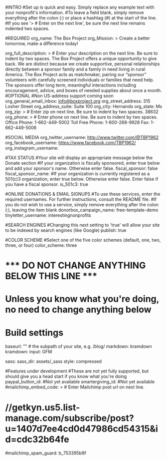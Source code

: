 #INTRO
#Set up is quick and easy. Simply replace any example text with your nonprofit's information.
#To leave a field blank, simply remove everything after the colon (:) or place a hashtag (#) at the start of the line.
#If you see '> # Enter on the next line', be sure the next line remains indented two spaces.

#REQUIRED
org_name: The Box Project
org_Mission: > Create a better tomorrow, make a difference today!
  
org_full_description: > # Enter your description on the next line. Be sure to indent by two spaces.
  The Box Project offers a unique opportunity to give back. We are distinct because we create supportive, personal relationships directly between a sponsor family and a family in need living in rural America. The Box Project acts as matchmaker, pairing our “sponsor” volunteers with carefully screened individuals or families that need help. The sponsors offer long term, meaningful interactions including encouragement, advice, and boxes of needed supplies about once a month. 
#OPTIONAL
#Non US-address support coming soon
org_general_email_inbox: info@boxproject.org
org_street_address: 315 Losher Street 
org_address_suite: Suite 100
org_city: Hernando
org_state: Ms
org_zip: > # Enter zip on next line. Be sure to indent by two spaces.
  38632
org_phone: > # Enter phone on next line. Be sure to indent by two spaces.
  Office Phone: 1-662-449-5002
  Toll Free Phone: 1-800-268-9928
  Fax: 1-662-449-5006

#SOCIAL MEDIA
org_twitter_username: http://www.twitter.com/@TBP1962
org_facebook_username: https://www.facebook.com/TBP1962/
org_instagram_username:

#TAX STATUS
#Your site will display an appropriate message below the Donate section
#If your organization is fiscally sponsored, enter true below and add your sponsor's name. Otherwise enter false.
fiscal_sponsor: false
fiscal_sponsor_name:
#If your organization is currently registered as a 501(c)3 organization, enter true below. Otherwise enter false. Enter false if you have a fiscal sponsor.
is_501c3: true

#ONLINE DONATIONS & EMAIL SIGNUPS
#To use these services, enter the required usernames. For further instructions, consult the README file.
#If you do not wish to use a service, simply remove everything after the colon (:), leaving the item blank
donorbox_campaign_name: free-template-demo
tinyletter_username: interestingnonprofits

#SEARCH ENGINES
#Changing this next setting to 'true' will allow your site to be indexed by search engines (like Google)
publish: true

#COLOR SCHEME
#Select one of the five color schemes (default, one, two, three, or four)
color_scheme: three

# *** DO NOT CHANGE ANYTHING BELOW THIS LINE ***

# Unless you know what you're doing, no need to change anything below
# Build settings
baseurl: "" # the subpath of your site, e.g. /blog/
markdown: kramdown
kramdown:
  input: GFM

sass:
    sass_dir: assets/_sass
    style: compressed

#Features under development
#These are not yet fully supported, but should give you a head start if you know what you're doing
paypal_button_id: #Not yet available
smartergiving_id: #Not yet available
#mailchimp_embed_code: > # Enter Mailchimp post url on next line.
#  //getkyn.us5.list-manage.com/subscribe/post?u=1407d7ee4cd0d47986cd54315&amp;id=cdc32b64fe
#mailchimp_spam_guard: b_753395b9f
